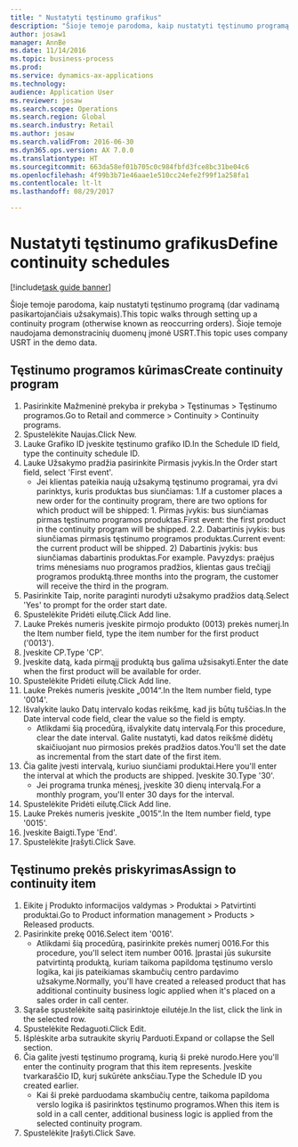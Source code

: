 ```yaml
--- 
title: " Nustatyti tęstinumo grafikus"
description: "Šioje temoje parodoma, kaip nustatyti tęstinumo programą (dar vadinamą pasikartojančiais užsakymais)."
author: josaw1
manager: AnnBe
ms.date: 11/14/2016
ms.topic: business-process
ms.prod: 
ms.service: dynamics-ax-applications
ms.technology: 
audience: Application User
ms.reviewer: josaw
ms.search.scope: Operations
ms.search.region: Global
ms.search.industry: Retail
ms.author: josaw
ms.search.validFrom: 2016-06-30
ms.dyn365.ops.version: AX 7.0.0
ms.translationtype: HT
ms.sourcegitcommit: 663da58ef01b705c0c984fbfd3fce8bc31be04c6
ms.openlocfilehash: 4f99b3b71e46aae1e510cc24efe2f99f1a258fa1
ms.contentlocale: lt-lt
ms.lasthandoff: 08/29/2017

---
```

# <a name="define-continuity-schedules"></a><span data-ttu-id="11312-103"> Nustatyti tęstinumo grafikus</span><span class="sxs-lookup"><span data-stu-id="11312-103">Define continuity schedules</span></span>

[!include[task guide banner](../includes/task-guide-banner.md)]

<span data-ttu-id="11312-104">Šioje temoje parodoma, kaip nustatyti tęstinumo programą (dar vadinamą pasikartojančiais užsakymais).</span><span class="sxs-lookup"><span data-stu-id="11312-104">This topic walks through setting up a continuity program (otherwise known as reoccurring orders).</span></span> <span data-ttu-id="11312-105">Šioje temoje naudojama demonstracinių duomenų įmonė USRT.</span><span class="sxs-lookup"><span data-stu-id="11312-105">This topic uses company USRT in the demo data.</span></span>


## <a name="create-continuity-program"></a><span data-ttu-id="11312-106">Tęstinumo programos kūrimas</span><span class="sxs-lookup"><span data-stu-id="11312-106">Create continuity program</span></span>
1. <span data-ttu-id="11312-107">Pasirinkite Mažmeninė prekyba ir prekyba > Tęstinumas > Tęstinumo programos.</span><span class="sxs-lookup"><span data-stu-id="11312-107">Go to Retail and commerce > Continuity > Continuity programs.</span></span>
2. <span data-ttu-id="11312-108">Spustelėkite Naujas.</span><span class="sxs-lookup"><span data-stu-id="11312-108">Click New.</span></span>
3. <span data-ttu-id="11312-109">Lauke Grafiko ID įveskite tęstinumo grafiko ID.</span><span class="sxs-lookup"><span data-stu-id="11312-109">In the Schedule ID field, type the continuity schedule ID.</span></span>
4. <span data-ttu-id="11312-110">Lauke Užsakymo pradžia pasirinkite Pirmasis įvykis.</span><span class="sxs-lookup"><span data-stu-id="11312-110">In the Order start field, select 'First event'.</span></span>
    * <span data-ttu-id="11312-111">Jei klientas pateikia naują užsakymą tęstinumo programai, yra dvi parinktys, kuris produktas bus siunčiamas: 1.</span><span class="sxs-lookup"><span data-stu-id="11312-111">If a customer places a new order for the continuity program, there are two options for which product will be shipped:  1.</span></span> <span data-ttu-id="11312-112">Pirmas įvykis: bus siunčiamas pirmas tęstinumo programos produktas.</span><span class="sxs-lookup"><span data-stu-id="11312-112">First event: the first product in the continuity program will be shipped.</span></span>  <span data-ttu-id="11312-113">2.</span><span class="sxs-lookup"><span data-stu-id="11312-113">2.</span></span> <span data-ttu-id="11312-114">Dabartinis įvykis: bus siunčiamas pirmasis tęstinumo programos produktas.</span><span class="sxs-lookup"><span data-stu-id="11312-114">Current event: the current product will be shipped.</span></span> <span data-ttu-id="11312-115">2) Dabartinis įvykis: bus siunčiamas dabartinis produktas.</span><span class="sxs-lookup"><span data-stu-id="11312-115">For example.</span></span> <span data-ttu-id="11312-116">Pavyzdys: praėjus trims mėnesiams nuo programos pradžios, klientas gaus trečiąjį programos produktą.</span><span class="sxs-lookup"><span data-stu-id="11312-116">three months into the program, the customer will receive the third in the program.</span></span>  
5. <span data-ttu-id="11312-117">Pasirinkite Taip, norite paraginti nurodyti užsakymo pradžios datą.</span><span class="sxs-lookup"><span data-stu-id="11312-117">Select 'Yes' to prompt for the order start date.</span></span>
6. <span data-ttu-id="11312-118">Spustelėkite Pridėti eilutę.</span><span class="sxs-lookup"><span data-stu-id="11312-118">Click Add line.</span></span>
7. <span data-ttu-id="11312-119">Lauke Prekės numeris įveskite pirmojo produkto (0013) prekės numerį.</span><span class="sxs-lookup"><span data-stu-id="11312-119">In the Item number field, type the item number for the first product ('0013').</span></span>
8. <span data-ttu-id="11312-120">Įveskite CP.</span><span class="sxs-lookup"><span data-stu-id="11312-120">Type 'CP'.</span></span>
9. <span data-ttu-id="11312-121">Įveskite datą, kada pirmąjį produktą bus galima užsisakyti.</span><span class="sxs-lookup"><span data-stu-id="11312-121">Enter the date when the first product will be available for order.</span></span>
10. <span data-ttu-id="11312-122">Spustelėkite Pridėti eilutę.</span><span class="sxs-lookup"><span data-stu-id="11312-122">Click Add line.</span></span>
11. <span data-ttu-id="11312-123">Lauke Prekės numeris įveskite „0014“.</span><span class="sxs-lookup"><span data-stu-id="11312-123">In the Item number field, type '0014'.</span></span>
12. <span data-ttu-id="11312-124">Išvalykite lauko Datų intervalo kodas reikšmę, kad jis būtų tuščias.</span><span class="sxs-lookup"><span data-stu-id="11312-124">In the Date interval code field, clear the value so the field is empty.</span></span>
    * <span data-ttu-id="11312-125">Atlikdami šią procedūrą, išvalykite datų intervalą.</span><span class="sxs-lookup"><span data-stu-id="11312-125">For this procedure, clear the date interval.</span></span> <span data-ttu-id="11312-126">Galite nustatyti, kad datos reikšmė didėtų skaičiuojant nuo pirmosios prekės pradžios datos.</span><span class="sxs-lookup"><span data-stu-id="11312-126">You'll set the date as incremental from the start date of the first item.</span></span>  
13. <span data-ttu-id="11312-127">Čia galite įvesti intervalą, kuriuo siunčiami produktai.</span><span class="sxs-lookup"><span data-stu-id="11312-127">Here you'll enter the interval at which the products are shipped.</span></span> <span data-ttu-id="11312-128">Įveskite 30.</span><span class="sxs-lookup"><span data-stu-id="11312-128">Type '30'.</span></span>
    * <span data-ttu-id="11312-129">Jei programa trunka mėnesį, įveskite 30 dienų intervalą.</span><span class="sxs-lookup"><span data-stu-id="11312-129">For a monthly program, you'll enter 30 days for the interval.</span></span>  
14. <span data-ttu-id="11312-130">Spustelėkite Pridėti eilutę.</span><span class="sxs-lookup"><span data-stu-id="11312-130">Click Add line.</span></span>
15. <span data-ttu-id="11312-131">Lauke Prekės numeris įveskite „0015“.</span><span class="sxs-lookup"><span data-stu-id="11312-131">In the Item number field, type '0015'.</span></span>
16. <span data-ttu-id="11312-132">Įveskite Baigti.</span><span class="sxs-lookup"><span data-stu-id="11312-132">Type 'End'.</span></span>
17. <span data-ttu-id="11312-133">Spustelėkite Įrašyti.</span><span class="sxs-lookup"><span data-stu-id="11312-133">Click Save.</span></span>

## <a name="assign-to-continuity-item"></a><span data-ttu-id="11312-134">Tęstinumo prekės priskyrimas</span><span class="sxs-lookup"><span data-stu-id="11312-134">Assign to continuity item</span></span>
1. <span data-ttu-id="11312-135">Eikite į Produkto informacijos valdymas > Produktai > Patvirtinti produktai.</span><span class="sxs-lookup"><span data-stu-id="11312-135">Go to Product information management > Products > Released products.</span></span>
2. <span data-ttu-id="11312-136">Pasirinkite prekę 0016.</span><span class="sxs-lookup"><span data-stu-id="11312-136">Select item '0016'.</span></span>
    * <span data-ttu-id="11312-137">Atlikdami šią procedūrą, pasirinkite prekės numerį 0016.</span><span class="sxs-lookup"><span data-stu-id="11312-137">For this procedure, you'll select item number 0016.</span></span> <span data-ttu-id="11312-138">Įprastai jūs sukursite patvirtintą produktą, kuriam taikoma papildoma tęstinumo verslo logika, kai jis pateikiamas skambučių centro pardavimo užsakyme.</span><span class="sxs-lookup"><span data-stu-id="11312-138">Normally, you'll have created a released product that has additional continuity business logic applied when it's placed on a sales order in call center.</span></span>  
3. <span data-ttu-id="11312-139">Sąraše spustelėkite saitą pasirinktoje eilutėje.</span><span class="sxs-lookup"><span data-stu-id="11312-139">In the list, click the link in the selected row.</span></span>
4. <span data-ttu-id="11312-140">Spustelėkite Redaguoti.</span><span class="sxs-lookup"><span data-stu-id="11312-140">Click Edit.</span></span>
5. <span data-ttu-id="11312-141">Išplėskite arba sutraukite skyrių Parduoti.</span><span class="sxs-lookup"><span data-stu-id="11312-141">Expand or collapse the Sell section.</span></span>
6. <span data-ttu-id="11312-142">Čia galite įvesti tęstinumo programą, kurią ši prekė nurodo.</span><span class="sxs-lookup"><span data-stu-id="11312-142">Here you'll enter the continuity program that this item represents.</span></span> <span data-ttu-id="11312-143">Įveskite tvarkaraščio ID, kurį sukūrėte anksčiau.</span><span class="sxs-lookup"><span data-stu-id="11312-143">Type the Schedule ID you created earlier.</span></span>
    * <span data-ttu-id="11312-144">Kai ši prekė parduodama skambučių centre, taikoma papildoma verslo logika iš pasirinktos tęstinumo programos.</span><span class="sxs-lookup"><span data-stu-id="11312-144">When this item is sold in a call center, additional business logic is applied from the selected continuity program.</span></span>  
7. <span data-ttu-id="11312-145">Spustelėkite Įrašyti.</span><span class="sxs-lookup"><span data-stu-id="11312-145">Click Save.</span></span>


